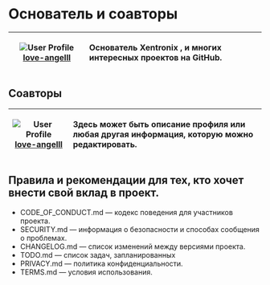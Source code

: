 # Основатель и соавторы

| ![User Profile](https://github.com/love-angelll.png) [**love-angelll**](https://github.com/love-angelll) | <p align="left">Основатель Xentronix , и многих интересных проектов на GitHub.</p> |
|--------------------------------------------------|------------------------------------------------------------------------------------------------| 

## Соавторы 

| ![User Profile](https://github.com/USERNAME.png) [**love-angelll**](https://github.com/USERNAME) | <p align="left">Здесь может быть описание профиля или любая другая информация, которую можно редактировать.</p> |
|--------------------------------------------------|------------------------------------------------------------------------------------------------|






## Правила и рекомендации для тех, кто хочет внести свой вклад в проект.
- CODE_OF_CONDUCT.md — кодекс поведения для участников проекта.
- SECURITY.md — информация о безопасности и способах сообщения о проблемах.
- CHANGELOG.md — список изменений между версиями проекта.
- TODO.md — список задач, запланированных
- PRIVACY.md — политика конфиденциальности.
- TERMS.md — условия использования.


